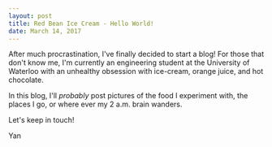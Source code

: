 ```yaml
---
layout: post
title: Red Bean Ice Cream - Hello World!
date: March 14, 2017
---
```


After much procrastination, I've finally decided to start a blog! For those that don't know me, I'm currently an engineering student at the University of Waterloo with an unhealthy obsession with ice-cream, orange juice, and hot chocolate. 


In this blog, I'll *probably* post pictures of the food I experiment with, the places I go, or where ever my 2 a.m. brain wanders. 


Let's keep in touch!


Yan